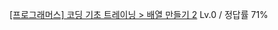 [[프로그래머스] 코딩 기초 트레이닝 > 배열 만들기 2](https://school.programmers.co.kr/learn/courses/30/lessons/181921)
Lv.0 / 정답률 71%
